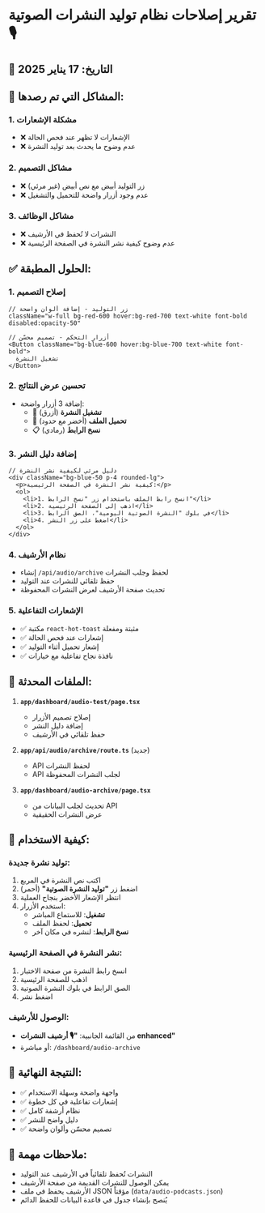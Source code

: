 # تقرير إصلاحات نظام توليد النشرات الصوتية 🎙️

## 📅 التاريخ: 17 يناير 2025

## 🚨 المشاكل التي تم رصدها:

### 1. **مشكلة الإشعارات**
- ❌ الإشعارات لا تظهر عند فحص الحالة
- ❌ عدم وضوح ما يحدث بعد توليد النشرة

### 2. **مشاكل التصميم**
- ❌ زر التوليد أبيض مع نص أبيض (غير مرئي)
- ❌ عدم وجود أزرار واضحة للتحميل والتشغيل

### 3. **مشاكل الوظائف**
- ❌ النشرات لا تُحفظ في الأرشيف
- ❌ عدم وضوح كيفية نشر النشرة في الصفحة الرئيسية

## ✅ الحلول المطبقة:

### 1. **إصلاح التصميم**
```tsx
// زر التوليد - إضافة ألوان واضحة
className="w-full bg-red-600 hover:bg-red-700 text-white font-bold disabled:opacity-50"

// أزرار التحكم - تصميم محسّن
<Button className="bg-blue-600 hover:bg-blue-700 text-white font-bold">
  تشغيل النشرة
</Button>
```

### 2. **تحسين عرض النتائج**
- إضافة 3 أزرار واضحة:
  - 🎵 **تشغيل النشرة** (أزرق)
  - 💾 **تحميل الملف** (أخضر مع حدود)
  - 📋 **نسخ الرابط** (رمادي)

### 3. **إضافة دليل النشر**
```tsx
// دليل مرئي لكيفية نشر النشرة
<div className="bg-blue-50 p-4 rounded-lg">
  <p>كيفية نشر النشرة في الصفحة الرئيسية:</p>
  <ol>
    <li>1. انسخ رابط الملف باستخدام زر "نسخ الرابط"</li>
    <li>2. اذهب إلى الصفحة الرئيسية</li>
    <li>3. في بلوك "النشرة الصوتية اليومية"، الصق الرابط</li>
    <li>4. اضغط على زر النشر</li>
  </ol>
</div>
```

### 4. **نظام الأرشيف**
- إنشاء `/api/audio/archive` لحفظ وجلب النشرات
- حفظ تلقائي للنشرات عند التوليد
- تحديث صفحة الأرشيف لعرض النشرات المحفوظة

### 5. **الإشعارات التفاعلية**
- ✅ مكتبة `react-hot-toast` مثبتة ومفعلة
- ✅ إشعارات عند فحص الحالة
- ✅ إشعار تحميل أثناء التوليد
- ✅ نافذة نجاح تفاعلية مع خيارات

## 📁 الملفات المحدثة:

1. **`app/dashboard/audio-test/page.tsx`**
   - إصلاح تصميم الأزرار
   - إضافة دليل النشر
   - حفظ تلقائي في الأرشيف

2. **`app/api/audio/archive/route.ts`** (جديد)
   - API لحفظ النشرات
   - API لجلب النشرات المحفوظة

3. **`app/dashboard/audio-archive/page.tsx`**
   - تحديث لجلب البيانات من API
   - عرض النشرات الحقيقية

## 🔧 كيفية الاستخدام:

### توليد نشرة جديدة:
1. اكتب نص النشرة في المربع
2. اضغط زر **"توليد النشرة الصوتية"** (أحمر)
3. انتظر الإشعار الأخضر بنجاح العملية
4. استخدم الأزرار:
   - **تشغيل**: للاستماع المباشر
   - **تحميل**: لحفظ الملف
   - **نسخ الرابط**: لنشره في مكان آخر

### نشر النشرة في الصفحة الرئيسية:
1. انسخ رابط النشرة من صفحة الاختبار
2. اذهب للصفحة الرئيسية
3. الصق الرابط في بلوك النشرة الصوتية
4. اضغط نشر

### الوصول للأرشيف:
- من القائمة الجانبية: **"🎙️ أرشيف النشرات enhanced"**
- أو مباشرة: `/dashboard/audio-archive`

## 🎯 النتيجة النهائية:
- ✅ واجهة واضحة وسهلة الاستخدام
- ✅ إشعارات تفاعلية في كل خطوة
- ✅ نظام أرشفة كامل
- ✅ دليل واضح للنشر
- ✅ تصميم محسّن وألوان واضحة

## 📌 ملاحظات مهمة:
- النشرات تُحفظ تلقائياً في الأرشيف عند التوليد
- يمكن الوصول للنشرات القديمة من صفحة الأرشيف
- الأرشيف يحفظ في ملف JSON مؤقتاً (`data/audio-podcasts.json`)
- يُنصح بإنشاء جدول في قاعدة البيانات للحفظ الدائم 
